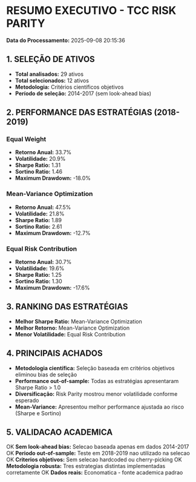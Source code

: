 # RESUMO EXECUTIVO - TCC RISK PARITY

**Data do Processamento:** 2025-09-08 20:15:36

## 1. SELEÇÃO DE ATIVOS
- **Total analisados:** 29 ativos
- **Total selecionados:** 12 ativos
- **Metodologia:** Critérios científicos objetivos
- **Período de seleção:** 2014-2017 (sem look-ahead bias)

## 2. PERFORMANCE DAS ESTRATÉGIAS (2018-2019)

### Equal Weight
- **Retorno Anual:** 33.7%
- **Volatilidade:** 20.9%
- **Sharpe Ratio:** 1.31
- **Sortino Ratio:** 1.46
- **Maximum Drawdown:** -18.0%

### Mean-Variance Optimization
- **Retorno Anual:** 47.5%
- **Volatilidade:** 21.8%
- **Sharpe Ratio:** 1.89
- **Sortino Ratio:** 2.61
- **Maximum Drawdown:** -12.7%

### Equal Risk Contribution
- **Retorno Anual:** 30.7%
- **Volatilidade:** 19.6%
- **Sharpe Ratio:** 1.25
- **Sortino Ratio:** 1.30
- **Maximum Drawdown:** -17.6%

## 3. RANKING DAS ESTRATÉGIAS
- **Melhor Sharpe Ratio:** Mean-Variance Optimization
- **Melhor Retorno:** Mean-Variance Optimization
- **Menor Volatilidade:** Equal Risk Contribution

## 4. PRINCIPAIS ACHADOS
- **Metodologia científica:** Seleção baseada em critérios objetivos eliminou bias de seleção
- **Performance out-of-sample:** Todas as estratégias apresentaram Sharpe Ratio > 1.0
- **Diversificação:** Risk Parity mostrou menor volatilidade conforme esperado
- **Mean-Variance:** Apresentou melhor performance ajustada ao risco (Sharpe e Sortino)

## 5. VALIDACAO ACADEMICA
OK **Sem look-ahead bias:** Selecao baseada apenas em dados 2014-2017
OK **Periodo out-of-sample:** Teste em 2018-2019 nao utilizado na selecao
OK **Criterios objetivos:** Sem selecao hardcoded ou cherry-picking
OK **Metodologia robusta:** Tres estrategias distintas implementadas corretamente
OK **Dados reais:** Economatica - fonte academica padrao


